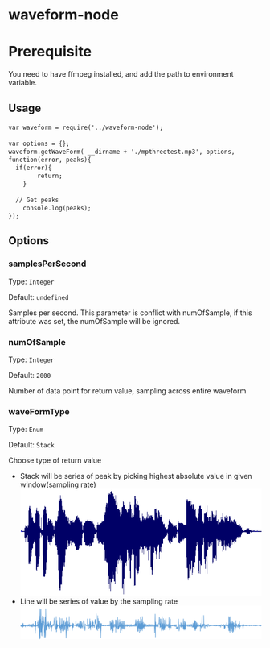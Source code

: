 # waveform-node

# Prerequisite

You need to have ffmpeg installed, and add the path to environment variable.

## Usage

```
var waveform = require('../waveform-node');

var options = {};
waveform.getWaveForm( __dirname + './mpthreetest.mp3', options, function(error, peaks){
  if(error){
		return;
	}

  // Get peaks
	console.log(peaks);
});
```


## Options

### samplesPerSecond
Type: ```Integer ```

Default: ``` undefined ```

Samples per second. This parameter is conflict with numOfSample, if this attribute was set, the numOfSample will be ignored.

### numOfSample
Type: ```Integer ```

Default: ``` 2000 ```

Number of data point for return value, sampling across entire waveform

### waveFormType
Type: ```Enum ```

Default: ``` Stack ```


Choose type of return value

- Stack will be series of peak by picking highest absolute value in given window(sampling rate)
  ![Alt text](/doc/stack.png "Stack")
- Line will be series of value by the sampling rate
  ![Alt text](/doc/line.png "Line")

